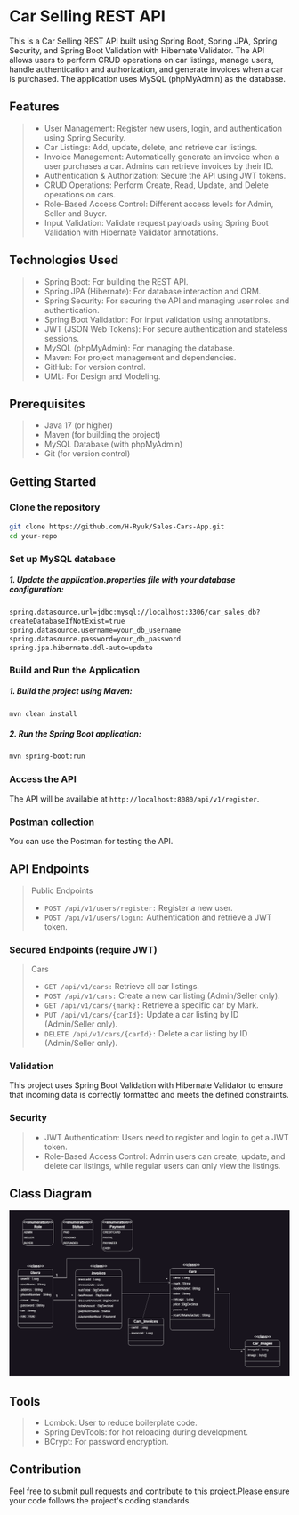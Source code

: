 # Car Selling REST API
This is a Car Selling REST API built using Spring Boot, Spring JPA, Spring Security, and Spring Boot Validation with Hibernate Validator. The API allows users to perform CRUD operations on car listings, manage users, handle authentication and authorization, and generate invoices when a car is purchased. The application uses MySQL (phpMyAdmin) as the database.
## Features
> * User Management: Register new users, login, and authentication using Spring Security.
> * Car Listings: Add, update, delete, and retrieve car listings.
> * Invoice Management: Automatically generate an invoice when a user purchases a car. Admins can retrieve invoices by their ID.
> * Authentication & Authorization: Secure the API using JWT tokens.
> * CRUD Operations: Perform Create, Read, Update, and Delete operations on cars.
> * Role-Based Access Control: Different access levels for Admin, Seller and Buyer.
> * Input Validation: Validate request payloads using Spring Boot Validation with Hibernate Validator annotations.
## Technologies Used
> * Spring Boot: For building the REST API.
> * Spring JPA (Hibernate): For database interaction and ORM.
> * Spring Security: For securing the API and managing user roles and authentication.
> * Spring Boot Validation: For input validation using annotations.
> * JWT (JSON Web Tokens): For secure authentication and stateless sessions.
> * MySQL (phpMyAdmin): For managing the database.
> * Maven: For project management and dependencies.
> * GitHub: For version control.
> * UML: For Design and Modeling.
## Prerequisites
> * Java 17 (or higher)
> * Maven (for building the project)
> * MySQL Database (with phpMyAdmin)
> * Git (for version control)
## Getting Started
### Clone the repository
```bash
git clone https://github.com/H-Ryuk/Sales-Cars-App.git
cd your-repo
```
### Set up MySQL database
##### 1. Update the application.properties file with your database configuration:
```properties
spring.datasource.url=jdbc:mysql://localhost:3306/car_sales_db?createDatabaseIfNotExist=true
spring.datasource.username=your_db_username
spring.datasource.password=your_db_password
spring.jpa.hibernate.ddl-auto=update
```
### Build and Run the Application
##### 1. Build the project using Maven:
```bash
mvn clean install
```
##### 2. Run the Spring Boot application:
````bash
mvn spring-boot:run
````
### Access the API
The API will be available at ``http://localhost:8080/api/v1/register``.
### Postman collection
You can use the Postman for testing the API.
## API Endpoints
> Public Endpoints 
> * ``POST /api/v1/users/register:`` Register a new user.
> * ``POST /api/v1/users/login:`` Authentication and retrieve a JWT token.
### Secured Endpoints (require JWT)
> Cars
> * ``GET /api/v1/cars:`` Retrieve all car listings.
> * ``POST /api/v1/cars:`` Create a new car listing (Admin/Seller only).
> * ``GET /api/v1/cars/{mark}:`` Retrieve a specific car by Mark.
> * ``PUT /api/v1/cars/{carId}:`` Update a car listing by ID (Admin/Seller only).
> * ``DELETE /api/v1/cars/{carId}:`` Delete a car listing by ID (Admin/Seller only).

### Validation
This project uses Spring Boot Validation with Hibernate Validator to ensure that incoming data is correctly formatted and meets the defined constraints.

### Security 
> * JWT Authentication: Users need to register and login to get a JWT token.
> * Role-Based Access Control: Admin users can create, update, and delete car listings, while regular users can only view the listings.

## Class Diagram
![Alt text](src/main/resources/static/images/CarsSalesClassDiagram.png)
## Tools
> * Lombok: User to reduce boilerplate code. 
> * Spring DevTools: for hot reloading during development. 
> * BCrypt: For password encryption.
## Contribution
Feel free to submit pull requests and contribute to this project.Please ensure your code follows the project's coding standards.

    